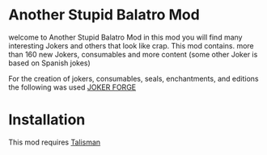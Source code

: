 # Another Stupid Balatro Mod
welcome to Another Stupid Balatro Mod in this mod you will find many interesting Jokers and others that look like crap. This mod contains. more than 160 new Jokers, consumables and more content
(some other Joker is based on Spanish jokes)



For the creation of jokers, consumables, seals, enchantments, and editions the following was used [JOKER FORGE](https://jokerforge.jaydchw.com/overview)

# Installation
This mod requires [Talisman](https://github.com/SpectralPack/Talisman)








